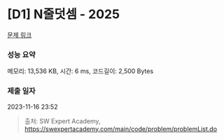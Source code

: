 # [D1] N줄덧셈 - 2025 

[문제 링크](https://swexpertacademy.com/main/code/problem/problemDetail.do?contestProbId=AV5QFZtaAscDFAUq) 

### 성능 요약

메모리: 13,536 KB, 시간: 6 ms, 코드길이: 2,500 Bytes

### 제출 일자

2023-11-16 23:52



> 출처: SW Expert Academy, https://swexpertacademy.com/main/code/problem/problemList.do